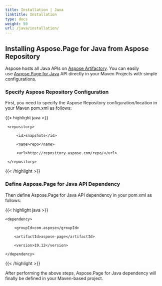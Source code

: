 ```yaml
---
title: Installation | Java
linktitle: Installation
type: docs
weight: 50
url: /java/installation/
---
```


## **Installing Aspose.Page for Java from Aspose Repository**
Aspose hosts all Java APIs on [Aspose Artifactory](https://repository.aspose.com/webapp/#/artifacts/browse/tree/General/repo/com/aspose/). You can easily use [Aspose.Page for Java](https://repository.aspose.com/webapp/#/artifacts/browse/tree/General/repo/com/aspose/aspose-page) API directly in your Maven Projects with simple configurations.
### **Specify Aspose Repository Configuration**
First, you need to specify the Aspose Repository configuration/location in your Maven pom.xml as follows:

{{< highlight java >}}

 <repositories>

     <repository>

         <id>snapshots</id>

         <name>repo</name>

         <url>http://repository.aspose.com/repo/</url>

     </repository>

</repositories>

{{< /highlight >}}
### **Define Aspose.Page for Java API Dependency**
Then define Aspose.Page for Java API dependency in your pom.xml as follows:

{{< highlight java >}}

 <dependencies>

    <dependency>

        <groupId>com.aspose</groupId>

        <artifactId>aspose-page</artifactId>

        <version>19.12</version>

    </dependency>

</dependencies>

{{< /highlight >}}

After performing the above steps, Aspose.Page for Java dependency will finally be defined in your Maven-based project.
